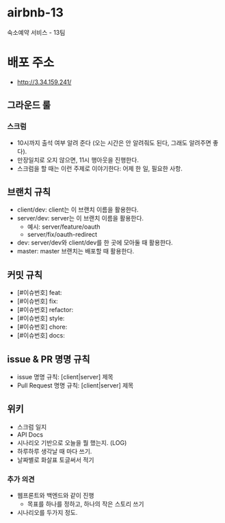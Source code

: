 # airbnb-13
숙소예약 서비스 - 13팀

# 배포 주소
- http://3.34.159.241/

## 그라운드 룰

### 스크럼

- 10시까지 출석 여부 알려 준다 (오는 시간은 안 알려줘도 된다, 그래도 알려주면 좋다).
- 만장일치로 오지 않으면, 11시 행아웃을 진행한다.
- 스크럼을 할 때는 이런 주제로 이야기한다: 어제 한 일, 필요한 사항.

## 브랜치 규칙

- client/dev: client는 이 브랜치 이름을 활용한다.
- server/dev: server는 이 브랜치 이름을 활용한다.
  - 예시: server/feature/oauth
  - server/fix/oauth-redirect
- dev: server/dev와  client/dev를 한 곳에 모아둘 때 활용한다.
- master: master 브랜치는 배포할 때 활용한다.

## 커밋 규칙

- [#이슈번호] feat:
- [#이슈번호] fix:
- [#이슈번호] refactor:
- [#이슈번호] style:
- [#이슈번호] chore:
- [#이슈번호] docs:


## issue & PR 명명 규칙

- issue 명명 규칙: [client|server] 제목
- Pull Request 명명 규칙: [client|server] 제목



## 위키

- 스크럼 일지
- API Docs
- 시나리오 기반으로 오늘을 뭘 했는지. (LOG)
- 하루하루 생각날 때 마다 쓰기.
- 날짜별로 화살표 토글써서 적기



### 추가 의견

- 웹프론트와 백엔드와 같이 진행
  - 목표를 하나를 정하고, 하나의 작은 스토리 쓰기
- 시나리오를 두가지 정도.
